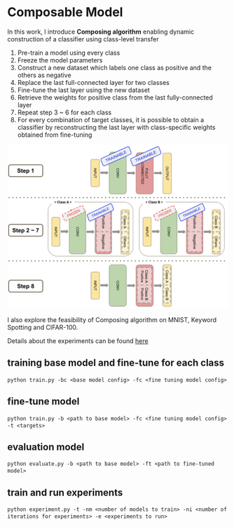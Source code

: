 # Composable Model
In this work, I introduce **Composing algorithm** enabling dynamic construction of a classifier using class-level transfer 

1. Pre-train a model using every class
2. Freeze the model parameters
2. Construct a new dataset which labels one class as positive and the others as negative
3. Replace the last full-connected layer for two classes
4. Fine-tune the last layer using the new dataset
5. Retrieve the weights for positive class from the last fully-connected layer
6. Repeat step 3 ~ 6 for each class
7. For every combination of target classes, it is possible to obtain a classifier by reconstructing the last layer with class-specific weights obtained from fine-tuning

![Alt text](https://github.com/ljj7975/composable-model-exp/blob/master/report/composing_algo.png)

I also explore the feasibility of Composing algorithm on MNIST, Keyword Spotting and CIFAR-100.

Details about the experiments can be found [here](https://github.com/ljj7975/composable-model-exp/blob/master/report/project.pdf)

## training base model and fine-tune for each class
```
python train.py -bc <base model config> -fc <fine tuning model config>
```

## fine-tune model
```
python train.py -b <path to base model> -fc <fine tuning model config> -t <targets>
```

## evaluation model
```
python evaluate.py -b <path to base model> -ft <path to fine-tuned model>
```

## train and run experiments
```
python experiment.py -t -nm <number of models to train> -ni <number of iterations for experiments> -e <experiments to run>
```
